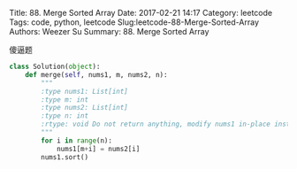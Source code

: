 Title: 88. Merge Sorted Array 
Date: 2017-02-21 14:17
Category: leetcode
Tags: code, python, leetcode
Slug:leetcode-88-Merge-Sorted-Array 
Authors: Weezer Su
Summary: 88. Merge Sorted Array

傻逼题
```python
class Solution(object):
    def merge(self, nums1, m, nums2, n):
        """
        :type nums1: List[int]
        :type m: int
        :type nums2: List[int]
        :type n: int
        :rtype: void Do not return anything, modify nums1 in-place instead.
        """
        for i in range(n):
            nums1[m+i] = nums2[i]
        nums1.sort()
```

